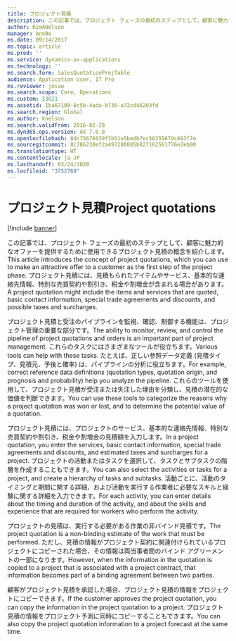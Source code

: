 ```yaml
---
title: プロジェクト見積
description: この記事では、プロジェクト フェーズの最初のステップとして、顧客に魅力的なオファーを提供するために使用できるプロジェクト見積の概念を紹介します。 プロジェクト見積には、見積もられたアイテムやサービス、基本的な連絡先情報、特別な売買契約や割引き、税金や割増金が含まれる場合があります。
author: KimANelson
manager: AnnBe
ms.date: 09/14/2017
ms.topic: article
ms.prod: ''
ms.service: dynamics-ax-applications
ms.technology: ''
ms.search.form: SalesQuotationProjTable
audience: Application User, IT Pro
ms.reviewer: josaw
ms.search.scope: Core, Operations
ms.custom: 23621
ms.assetid: 1ba67109-8c5b-4ada-b730-a72cd46203fd
ms.search.region: Global
ms.author: knelson
ms.search.validFrom: 2016-02-28
ms.dyn365.ops.version: AX 7.0.0
ms.openlocfilehash: 8dc75676939f3b51e5bedb7ec56355679c883f7e
ms.sourcegitcommit: 8c786230ef2a497280885b827162561776e2eb00
ms.translationtype: HT
ms.contentlocale: ja-JP
ms.lasthandoff: 03/24/2020
ms.locfileid: "3752768"
---
```

# <a name="project-quotations"></a><span data-ttu-id="1c6ed-104">プロジェクト見積</span><span class="sxs-lookup"><span data-stu-id="1c6ed-104">Project quotations</span></span>

[!include [banner](../includes/banner.md)]

<span data-ttu-id="1c6ed-105">この記事では、プロジェクト フェーズの最初のステップとして、顧客に魅力的なオファーを提供するために使用できるプロジェクト見積の概念を紹介します。</span><span class="sxs-lookup"><span data-stu-id="1c6ed-105">This article introduces the concept of project quotations, which you can use to make an attractive offer to a customer as the first step of the project phase.</span></span> <span data-ttu-id="1c6ed-106">プロジェクト見積には、見積もられたアイテムやサービス、基本的な連絡先情報、特別な売買契約や割引き、税金や割増金が含まれる場合があります。</span><span class="sxs-lookup"><span data-stu-id="1c6ed-106">A project quotation might include the items and services that are quoted, basic contact information, special trade agreements and discounts, and possible taxes and surcharges.</span></span> 

<span data-ttu-id="1c6ed-107">プロジェクト見積と受注のパイプラインを監視、確認、制御する機能は、プロジェクト管理の重要な部分です。</span><span class="sxs-lookup"><span data-stu-id="1c6ed-107">The ability to monitor, review, and control the pipeline of project quotations and orders is an important part of project management.</span></span> <span data-ttu-id="1c6ed-108">これらのタスクにはさまざまなツールが役立ちます。</span><span class="sxs-lookup"><span data-stu-id="1c6ed-108">Various tools can help with these tasks.</span></span> <span data-ttu-id="1c6ed-109">たとえば、正しい参照データ定義 (見積タイプ、見積元、予後と確率) は、パイプラインの分析に役立ちます。</span><span class="sxs-lookup"><span data-stu-id="1c6ed-109">For example, correct reference data definitions (quotation types, quotation origin, and prognosis and probability) help you analyze the pipeline.</span></span> <span data-ttu-id="1c6ed-110">これらのツールを使用して、プロジェクト見積が受注または失注した理由を分類し、見積の潜在的な価値を判断できます。</span><span class="sxs-lookup"><span data-stu-id="1c6ed-110">You can use these tools to categorize the reasons why a project quotation was won or lost, and to determine the potential value of a quotation.</span></span> 

<span data-ttu-id="1c6ed-111">プロジェクト見積には、プロジェクトのサービス、基本的な連絡先情報、特別な売買契約や割引き、税金や割増金の見積額を入力します。</span><span class="sxs-lookup"><span data-stu-id="1c6ed-111">In a project quotation, you enter the services, basic contact information, special trade agreements and discounts, and estimated taxes and surcharges for a project.</span></span> <span data-ttu-id="1c6ed-112">プロジェクトの活動またはタスクを選択して、タスクとサブタスクの階層を作成することもできます。</span><span class="sxs-lookup"><span data-stu-id="1c6ed-112">You can also select the activities or tasks for a project, and create a hierarchy of tasks and subtasks.</span></span> <span data-ttu-id="1c6ed-113">活動ごとに、活動のタイミングと期間に関する詳細、および活動を実行する作業者に必要なスキルと経験に関する詳細を入力できます。</span><span class="sxs-lookup"><span data-stu-id="1c6ed-113">For each activity, you can enter details about the timing and duration of the activity, and about the skills and experience that are required for workers who perform the activity.</span></span> 

<span data-ttu-id="1c6ed-114">プロジェクトの見積は、実行する必要がある作業の非バインド見積です。</span><span class="sxs-lookup"><span data-stu-id="1c6ed-114">The project quotation is a non-binding estimate of the work that must be performed.</span></span> <span data-ttu-id="1c6ed-115">ただし、見積の情報がプロジェクト契約に関連付けられているプロジェクトにコピーされた場合、その情報は両当事者間のバインド アグリーメントの一部になります。</span><span class="sxs-lookup"><span data-stu-id="1c6ed-115">However, when the information in the quotation is copied to a project that is associated with a project contract, that information becomes part of a binding agreement between two parties.</span></span> 

<span data-ttu-id="1c6ed-116">顧客がプロジェクト見積を承認した場合、プロジェクト見積の情報をプロジェクトにコピーできます。</span><span class="sxs-lookup"><span data-stu-id="1c6ed-116">If the customer approves the project quotation, you can copy the information in the project quotation to a project.</span></span> <span data-ttu-id="1c6ed-117">プロジェクト見積の情報をプロジェクト予測に同時にコピーすることもできます。</span><span class="sxs-lookup"><span data-stu-id="1c6ed-117">You can also copy the project quotation information to a project forecast at the same time.</span></span>



